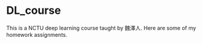 # DL_course
This is a NCTU deep learning course taught by 魏澤人.
Here are some of my homework assignments.
